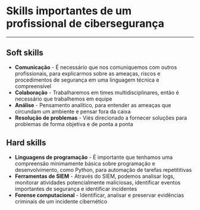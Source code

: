 # Skills importantes de um profissional de cibersegurança
---
## Soft skills
* **Comunicação** - É necessário que nos comuniquemos com outros profissionais, para explicarmos sobre as ameaças, riscos e procedimentos de segurança em uma linguagem técnica e compreensível
* **Colaboração** - Trabalharemos em times multidisciplinares, então é necessário que trabalhemos em equipe
* **Análise** - Pensamento analítico, para entender as ameaças que circundam um ambiente e pensar fora da caixa
* **Resolução de problemas** - Viés direcionado a fornecer soluções para problemas de forma objetiva e de ponta a ponta
## Hard skills
* **Linguagens de programação** - É importante que tenhamos uma compreensão minimamente básica sobre programação e desenvolvimento, como Python, para automação de tarefas repetititivas
* **Ferramentas de SIEM** - Através do SIEM, podemos analisar logs, monitorar atividades potencialmente maliciosas, identificar eventos importantes de segurança e identificar incidentes
* **Forense computacional** - Identificar, analisar e preservar evidências criminais de um incidente cibernético 